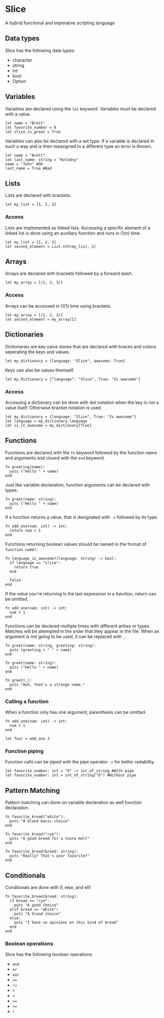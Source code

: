 # Slice
A hybrid functional and imperative scripting language

## Data types
Slice has the following data types:
* character
* string
* int
* bool
* Option

## Variables
Variables are declared using the `let` keyword. Variables must be declared with a value.
```
let name = "Brett"
let favorite_number = 6
let slice_is_great = True
```
Variables can also be declared with a set type. If a variable is declared in such a way and is then reassigned to a different type an error is thrown.
```
let name = "Brett"
let last_name: string = "Kolodny"
name = "John" #Ok
last_name = True #Bad
```

## Lists
Lists are declared with brackets.
```
let my_list = [1, 2, 3]
```

### Access
Lists are implemented as linked lists. Accessing a specific element of a linked list is done using an auxillary function and runs in O(n) time.

```
let my_list = [1, 2, 3]
let second_element = List.nth(my_list, 2)
```

## Arrays
Arrays are declared with brackets followed by a forward slash.
```
let my_array = [/1, 2, 3/]
```

### Access
Arrays can be accessed in O(1) time using brackets.
```
let my_array = [/1, 2, 3/]
let second_element = my_array[1]
```

## Dictionaries
Dictionaries are key value stores that are declared with braces and colons seperating the keys and values.
```
let my_dictionary = {language: "Slice", awesome: True}
```

Keys can also be values themself.
```
let my_dictionary = {"language": "Slice", True: "Is awesome"}
```

### Access
Accessing a dictionary can be done with dot notation when the key is not a value itself. Otherwise bracket notation is used.
```
let my_dictionary = {language: "Slice", True: "Is awesome"}
let language = my_dictionary.language
let is_it_awesome = my_dictionary[True]
```

## Functions
Functions are declared with the `fn` keyword followed by the function name and arguments and closed with the `end` keyword.
```
fn greeting(name):
  puts ("Hello " + name)
end
```

Just like variable declaration, function arguments can be declared with types.
```
fn greet(name: string):
  puts ("Hello " + name)
end
```

If a function returns a value, that is designated with `->` followed by its type.
```
fn add_one(num: int) -> int:
  return num + 1
end
```

Functions returning boolean values should be named in the format of `function_name?`.
```
fn language_is_awesome?(language: string) -> bool:
  if language == "slice":
    return true
  end
  
  false
end
```

If the value you're returning is the last expression in a function, return can be omitted.
```
fn add_one(num: int) -> int:
  num + 1
end
```

Functions can be declared multiple times with different arities or types. Matches will be attempted in the order that they appear in the file.
When an argument is not going to be used, it can be replaced with `_`.
```
fn greet(name: string, greeting: string):
  puts (greeting + " " + name)
end

fn greet(name: string):
  puts ("Hello " + name)
end

fn greet(_):
  puts "Huh, that's a strange name."
end
```

### Calling a function
When a function only has one argument, parenthesis can be omitted.
```
fn add_one(num: int) -> int:
  num + 1
end

let four = add_one 3
```

### Function piping
Function calls can be piped with the pipe operator `->` for better redability.
```
let favorite_number: int = "6" -> int_of_string #With pipe
let favorite_number: int = int_of_string("6") #Without pipe
```

## Pattern Matching
Pattern matching can done on variable declaration as well function declaration.
```
fn favorite_bread("white"):
  puts "A bland basic choice"
end

fn favorite_bread("rye"):
  puts "A good bread for a tunna melt"
end

fn favorite_bread(bread: string):
  puts "Really? That's your favorite?"
end
```

## Conditionals
Conditonals are done with if, else, and elif
```
fn favorite_bread(bread: string):
  if bread == "rye":
    puts "A good choice"
  elif bread == "white":
    puts "A bland choice"
  else:
    puts "I have no opinions on this kind of bread"
  end
end
```

### Boolean operations
Slice has the following boolean operations:
* `and`
* `or`
* `xor`
* `==`
* `!=`
* `>`
* `<`
* `>=`
* `<=`
* `!`
